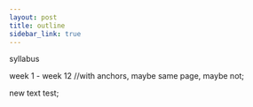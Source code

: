 ```yaml
---
layout: post
title: outline
sidebar_link: true
---
```


syllabus

week 1 - week 12 //with anchors, maybe same page, maybe not; 

new text test; 
